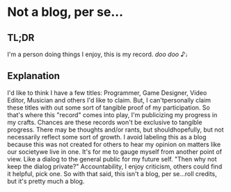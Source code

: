 # Not a blog, per se...

## TL;DR

I'm a person doing things I enjoy, this is my record. *doo* *doo* &#9834;&#9833;

## Explanation
I'd like to think I have a few titles: Programmer, Game Designer, Video Editor, Musician and others I'd like to claim. But, <span class="tip"><span class="text">I can't</span><span class="info">personally</span></span> claim these titles with out some sort of tangible proof of my participation. So that's where this "record" comes into play, I'm publicizing my progress in my crafts. Chances are these records won't be exclusive to tangible progress. There may be thoughts and/or rants, but <span class="tip"><span class="text">should</span><span class="info">hopefully, but not necessarily</span></span> reflect some sort of growth. I avoid labeling this as a blog because this was not created for others to hear my opinion on matters like <span class="tip"><span class="text">our society</span><span class="info">we live in one</span></span>. It's for me to gauge myself from another point of view. Like a dialog to the general public for my future self. "Then why not keep the dialog private?" Accountability, I enjoy criticism, others could find it helpful, pick one. So with that said, this <span class="tip"><span class="text">isn't a blog, per se...</span><span class="info">roll credits</span></span>, but it's pretty much a blog.